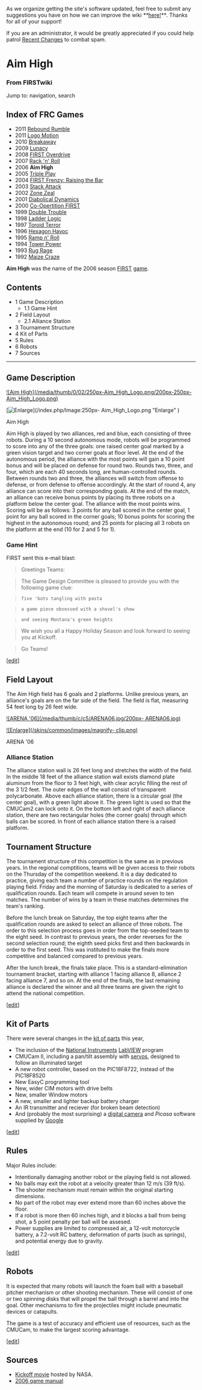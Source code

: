 As we organize getting the site's software updated, feel free to submit any
suggestions you have on how we can improve the wiki
_**_[here!](/index.php/User:Hallry/Suggestions "User:Hallry/Suggestions"
)_**_. Thanks for all of your support!

If you are an administrator, it would be greatly appreciated if you could help
patrol [Recent Changes](/index.php/Special:Recentchanges
"Special:Recentchanges" ) to combat spam.

# Aim High

### From FIRSTwiki

Jump to: navigation, search

Index of FRC Games  
---  
  
  * 2011 [Rebound Rumble](/index.php/Rebound_Rumble "Rebound Rumble" )
  * 2011 [Logo Motion](/index.php/Logo_Motion "Logo Motion" )
  * 2010 [Breakaway](/index.php/Breakaway "Breakaway" )
  * 2009 [Lunacy](/index.php/Lunacy "Lunacy" )
  * 2008 [FIRST Overdrive](/index.php/FIRST_Overdrive "FIRST Overdrive" )
  * 2007 [Rack 'n' Roll](/index.php/Rack_%27n%27_Roll "Rack 'n' Roll" )
  * 2006 **Aim High**
  * 2005 [Triple Play](/index.php/Triple_Play "Triple Play" )
  * 2004 [FIRST Frenzy: Raising the Bar](/index.php/FIRST_Frenzy:_Raising_the_Bar "FIRST Frenzy: Raising the Bar" )
  * 2003 [Stack Attack](/index.php/Stack_Attack "Stack Attack" )
  * 2002 [Zone Zeal](/index.php/Zone_Zeal "Zone Zeal" )
  * 2001 [Diabolical Dynamics](/index.php/Diabolical_Dynamics "Diabolical Dynamics" )
  * 2000 [Co-Opertition FIRST](/index.php/Co-Opertition_FIRST "Co-Opertition FIRST" )
  * 1999 [Double Trouble](/index.php/Double_Trouble "Double Trouble" )
  * 1998 [Ladder Logic](/index.php/Ladder_Logic "Ladder Logic" )
  * 1997 [Toroid Terror](/index.php/Toroid_Terror "Toroid Terror" )
  * 1996 [Hexagon Havoc](/index.php/Hexagon_Havoc "Hexagon Havoc" )
  * 1995 [Ramp n' Roll](/index.php/Ramp_n%27_Roll "Ramp n' Roll" )
  * 1994 [Tower Power](/index.php/Tower_Power "Tower Power" )
  * 1993 [Rug Rage](/index.php/Rug_Rage "Rug Rage" )
  * 1992 [Maize Craze](/index.php/Maize_Craze "Maize Craze" )  
  
  
**Aim High** was the name of the 2006 season [FIRST](/index.php/FIRST "FIRST" ) [game](/index.php/FRC_Games "FRC Games" ). 

## Contents

  * 1 Game Description
    * 1.1 Game Hint
  * 2 Field Layout
    * 2.1 Alliance Station
  * 3 Tournament Structure
  * 4 Kit of Parts
  * 5 Rules
  * 6 Robots
  * 7 Sources  
---  
  

## Game Description

[![Aim High](/media/thumb/0/02/250px-Aim_High_Logo.png/200px-250px-
Aim_High_Logo.png)](/index.php/Image:250px-Aim_High_Logo.png "Aim High" )

[![Enlarge](/skins/common/images/magnify-clip.png)](/index.php/Image:250px-
Aim_High_Logo.png "Enlarge" )

Aim High

Aim High is played by two alliances, red and blue, each consisting of three
robots. During a 10 second autonomous mode, robots will be programmed to score
into any of the three goals: one raised center goal marked by a green vision
target and two corner goals at floor level. At the end of the autonomous
period, the alliance with the most points will gain a 10 point bonus and will
be placed on defense for round two. Rounds two, three, and four, which are
each 40 seconds long, are human-controlled rounds. Between rounds two and
three, the alliances will switch from offense to defense, or from defense to
offense accordingly. At the start of round 4, any alliance can score into
their corresponding goals. At the end of the match, an alliance can receive
bonus points by placing its three robots on a platform below the center goal.
The alliance with the most points wins. Scoring will be as follows: 3 points
for any ball scored in the center goal, 1 point for any ball scored in the
corner goals; 10 bonus points for scoring the highest in the autonomous round;
and 25 points for placing all 3 robots on the platform at the end (10 for 2
and 5 for 1).


### Game Hint

FIRST sent this e-mail blast:

> Greetings Teams:

>

> The Game Design Committee is pleased to provide you with the following game
clue:

>

>     five 'bots tangling with pasta

>     a game piece obsessed with a shovel's show

>     and seeing Montana's green heights

>

> We wish you all a Happy Holiday Season and look forward to seeing you at
Kickoff.

>

> Go Teams!

  

[[edit](/index.php?title=Aim_High&action=edit&section=3 "Edit section: Field
Layout" )]

## Field Layout

The Aim High field has 6 goals and 2 platforms. Unlike previous years, an
alliance's goals are on the far side of the field. The field is flat,
measuring 54 feet long by 26 feet wide.

[![ARENA '06](/media/thumb/c/c5/ARENA06.jpg/200px-
ARENA06.jpg)](/index.php/Image:ARENA06.jpg "ARENA '06" )

[![Enlarge](/skins/common/images/magnify-
clip.png)](/index.php/Image:ARENA06.jpg "Enlarge" )

ARENA '06


### Alliance Station

The alliance station wall is 26 feet long and stretches the width of the
field. In the middle 18 feet of the alliance station wall exists diamond plate
aluminum from the floor to 3 feet high, with clear acrylic filling the rest of
the 3 1/2 feet. The outer edges of the wall consist of transparent
polycarbonate. Above each alliance station, there is a circular goal (the
center goal), with a green light above it. The green light is used so that the
CMUCam2 can lock onto it. On the bottom left and right of each alliance
station, there are two rectangular holes (the corner goals) through which
balls can be scored. In front of each alliance station there is a raised
platform.


## Tournament Structure

The tournament structure of this competition is the same as in previous years.
In the regional comptitions, teams will be given access to their robots on the
Thursday of the competition weekend. It is a day dedicated to practice, giving
each team a number of practice rounds on the regulation playing field. Friday
and the morning of Saturday is dedicated to a series of qualification rounds.
Each team will compete in around seven to ten matches. The number of wins by a
team in these matches determines the team's ranking.

Before the lunch break on Saturday, the top eight teams after the
qualification rounds are asked to select an alliance of three robots. The
order to this selection process goes in order from the top-seeded team to the
eight seed. In contrast to previous years, the order reverses for the second
selection round; the eighth seed picks first and then backwards in order to
the first seed. This was instituted to make the finals more competitive and
balanced compared to previous years.

After the lunch break, the finals take place. This is a standard-elimination
tournament bracket, starting with alliance 1 facing alliance 8, alliance 2
facing alliance 7, and so on. At the end of the finals, the last remaining
alliance is declared the winner and all three teams are given the right to
attend the national competition.

[[edit](/index.php?title=Aim_High&action=edit&section=6 "Edit section: Kit of
Parts" )]

## Kit of Parts

There were several changes in the [kit of parts](/index.php/Kit_of_parts "Kit
of parts" ) this year,

  * The inclusion of the [National Instruments](/index.php?title=National_Instruments&action=edit "National Instruments" ) [LabVIEW](/index.php/LabVIEW "LabVIEW" ) program 
  * CMUCam II, including a pan/tilt assembly with [servos](/index.php/Servo "Servo" ), designed to follow an illuminated target 
  * A new robot controller, based on the PIC18F8722, instead of the PIC18F8520 
  * New EasyC programming tool 
  * New, wider CIM motors with drive belts 
  * New, smaller Window motors 
  * A new, smaller and lighter backup battery charger 
  * An IR transmitter and reciever (for broken beam detection) 
  * And (probably the most surprising) a [digital camera](/index.php?title=Digital_camera&action=edit "Digital camera" ) and _Picasa_ software supplied by [Google](/index.php?title=Google&action=edit "Google" )

[[edit](/index.php?title=Aim_High&action=edit&section=7 "Edit section: Rules"
)]

## Rules

Major Rules include:

  * Intentionally damaging another robot or the playing field is not allowed. 
  * No balls may exit the robot at a velocity greater than 12 m/s (39 ft/s). 
  * The shooter mechanism must remain within the original starting dimensions. 
  * No part of the robot may ever extend more than 60 inches above the floor. 
  * If a robot is more then 60 inches high, and it blocks a ball from being shot, a 5 point penalty per ball will be assesed. 
  * Power supplies are limited to compressed air, a 12-volt motorcycle battery, a 7.2-volt RC battery, deformation of parts (such as springs), and potential energy due to gravity. 

[[edit](/index.php?title=Aim_High&action=edit&section=8 "Edit section: Robots"
)]

## Robots

It is expected that many robots will launch the foam ball with a baseball
pitcher mechanism or other shooting mechanism. These will consist of one or
two spinning disks that will propel the ball through a barrel and into the
goal. Other mechanisms to fire the projectiles might include pneumatic devices
or catapults.

The game is a test of accuracy and efficient use of resources, such as the
CMUCam, to make the largest scoring advantage.

[[edit](/index.php?title=Aim_High&action=edit&section=9 "Edit section:
Sources" )]

## Sources

  * [Kickoff movie](http://robotics.nasa.gov/events/2006_kickoff.php "http://robotics.nasa.gov/events/2006_kickoff.php" ) hosted by NASA. 
  * [2006 game manual](http://www.usfirst.org/robotics/doc_updt.htm "http://www.usfirst.org/robotics/doc_updt.htm" )

